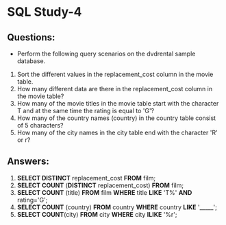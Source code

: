 # SQL Study-4

## Questions:
- Perform the following query scenarios on the dvdrental sample database.
1) Sort the different values in the replacement_cost column in the movie table.
2) How many different data are there in the replacement_cost column in the movie table?
3) How many of the movie titles in the movie table start with the character T and at the same time the rating is equal to 'G'?
4) How many of the country names (country) in the country table consist of 5 characters?
5) How many of the city names in the city table end with the character 'R' or r?

## Answers:

1) **SELECT DISTINCT** replacement_cost **FROM** film;
2) **SELECT COUNT** (**DISTINCT** replacement_cost) **FROM** film;
3) **SELECT COUNT** (title) **FROM** film **WHERE** title **LIKE** 'T%' **AND** rating='G';
4) **SELECT COUNT** (country) **FROM** country **WHERE** country **LIKE** '_____';
5) **SELECT COUNT**(city) **FROM** city **WHERE** city **ILIKE** '%r';
 
